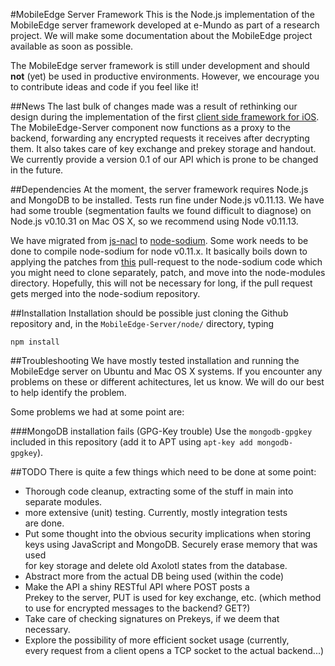 #MobileEdge Server Framework
This is the Node.js implementation of the MobileEdge server framework
developed at e-Mundo as part of a research project. We will make
some documentation about the MobileEdge project available as
soon as possible.

The MobileEdge server framework is still under development and
should __not__ (yet) be used in productive environments. However,
we encourage you to contribute ideas and code if you feel like it!

##News
The last bulk of changes made was a result of rethinking our design
during the implementation of the first 
[client side framework for iOS](https://github.com/emundo/MobileEdge-iOS).
The MobileEdge-Server component now functions as a proxy to the
backend, forwarding any encrypted requests it receives after
decrypting them. It also takes care of key exchange and prekey
storage and handout. We currently provide a version 0.1 of
our API which is prone to be changed in the future.

##Dependencies
At the moment, the server framework requires Node.js and
MongoDB to be installed. Tests run fine under Node.js v0.11.13.
We have had some trouble (segmentation faults we found difficult to diagnose) 
on Node.js v0.10.31 on Mac OS X, so we recommend using Node v0.11.13.

We have migrated from [js-nacl](https://github.com/tonyg/js-nacl) to
[node-sodium](https://github.com/paixaop/node-sodium). Some work needs
to be done to compile node-sodium for node v0.11.x. It basically boils
down to applying the patches from [this](https://github.com/paixaop/node-sodium/pull/27)
pull-request to the node-sodium code which you might need to 
clone separately, patch, and move into the node-modules directory. 
Hopefully, this will not be necessary for long, if the pull request 
gets merged into the node-sodium repository.

##Installation
Installation should be possible just cloning the Github repository
and, in the `MobileEdge-Server/node/` directory, typing 

```
npm install
```

##Troubleshooting
We have mostly tested installation and running the MobileEdge server
on Ubuntu and Mac OS X systems. If you encounter any problems on
these or different achitectures, let us know. We will do our
best to help identify the problem.

Some problems we had at some point are:

###MongoDB installation fails (GPG-Key trouble)
Use the `mongodb-gpgkey` included in this repository (add it to
APT using `apt-key add mongodb-gpgkey`).

##TODO
There is quite a few things which need to be done at some point:
* Thorough code cleanup, extracting some of the stuff in main into  
  separate modules.
* more extensive (unit) testing. Currently, mostly integration tests  
  are done.
* Put some thought into the obvious security implications when storing  
  keys using JavaScript and MongoDB. Securely erase memory that was used  
  for key storage and delete old Axolotl states from the database.
* Abstract more from the actual DB being used (within the code)
* Make the API a shiny RESTful API where POST posts a  
  Prekey to the server, PUT is used for key exchange, etc. (which method
  to use for encrypted messages to the backend? GET?)
* Take care of checking signatures on Prekeys, if we deem that necessary.
* Explore the possibility of more efficient socket usage (currently,  
  every request from a client opens a TCP socket to the actual backend...)
